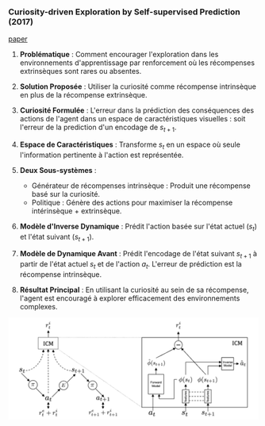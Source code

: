 ### Curiosity-driven Exploration by Self-supervised Prediction (2017)

[paper](https://pathak22.github.io/noreward-rl/resources/icml17.pdf)

1. **Problématique** : Comment encourager l'exploration dans les environnements d'apprentissage par renforcement où les récompenses extrinsèques sont rares ou absentes.
  
2. **Solution Proposée** : Utiliser la curiosité comme récompense intrinsèque en plus de la récompense extrinsèque.

3. **Curiosité Formulée** : L'erreur dans la prédiction des conséquences des actions de l'agent dans un espace de caractéristiques visuelles : soit l'erreur de la prediction d'un encodage de $s_{t+1}$. 

4. **Espace de Caractéristiques** : Transforme $s_t$ en un espace où seule l'information pertinente à l'action est représentée.

5. **Deux Sous-systèmes** :
   - Générateur de récompenses intrinsèque : Produit une récompense basé sur la curiosité.
   - Politique : Génère des actions pour maximiser la récompense intérinsèque + extrinsèque. 

6. **Modèle d'Inverse Dynamique** : Prédit l'action basée sur l'état actuel ($s_t$) et l'état suivant ($s_{t+1}$).

7. **Modèle de Dynamique Avant** : Prédit l'encodage de l'état suivant $s_{t+1}$ à partir de l'état actuel $s_t$ et de l'action $a_t$. L'erreur de prédiction est la récompense intrinsèque.

8. **Résultat Principal** : En utilisant la curiosité au sein de sa récompense, l'agent est encouragé à explorer efficacement des environnements complexes.

![curiosity_driven](../schema/curiosity_driven.png)